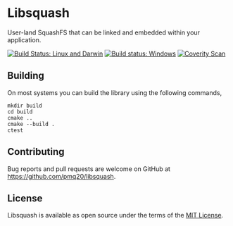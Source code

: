 # Libsquash

User-land SquashFS that can be linked and embedded within your application.

[![Build Status: Linux and Darwin](https://travis-ci.org/pmq20/libsquash.svg?branch=master)](https://travis-ci.org/pmq20/libsquash)
[![Build status: Windows](https://ci.appveyor.com/api/projects/status/o6tp9y3l7haempkp?svg=true)](https://ci.appveyor.com/project/pmq20/libsquash)
[![Coverity Scan](https://scan.coverity.com/projects/11025/badge.svg)](https://scan.coverity.com/projects/pmq20-libsquash)

## Building

On most systems you can build the library using the following commands,

    mkdir build
    cd build
    cmake ..
    cmake --build .
    ctest

## Contributing

Bug reports and pull requests are welcome on GitHub at https://github.com/pmq20/libsquash.

## License

Libsquash is available as open source under the terms of the [MIT License](http://opensource.org/licenses/MIT).
